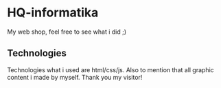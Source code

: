 # HQ-informatika

My web shop, feel free to see what i did ;)

## Technologies

Technologies what i used are html/css/js.
Also to mention that all graphic content i made by myself.
Thank you my visitor!

